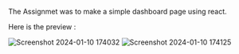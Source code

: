 The Assignmet was to make a simple dashboard page using react.

Here is the preview : 


![Screenshot 2024-01-10 174032](https://github.com/raghav1030/Assignment_Dashboard/assets/94848646/3ec80781-5aa5-45dc-9de1-ba9b6f831594)
![Screenshot 2024-01-10 174125](https://github.com/raghav1030/Assignment_Dashboard/assets/94848646/461a4780-4790-464a-913e-65345c48ebad)
